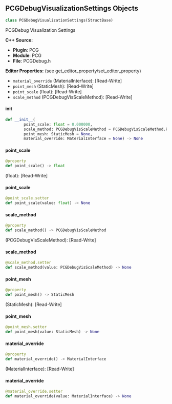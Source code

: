 ## PCGDebugVisualizationSettings Objects

```python
class PCGDebugVisualizationSettings(StructBase)
```

PCGDebug Visualization Settings

**C++ Source:**

- **Plugin**: PCG
- **Module**: PCG
- **File**: PCGDebug.h

**Editor Properties:** (see get_editor_property/set_editor_property)

- ``material_override`` (MaterialInterface):  [Read-Write]
- ``point_mesh`` (StaticMesh):  [Read-Write]
- ``point_scale`` (float):  [Read-Write]
- ``scale_method`` (PCGDebugVisScaleMethod):  [Read-Write]

<a id="unreal.PCGDebugVisualizationSettings.__init__"></a>

#### __init__

```python
def __init__(
        point_scale: float = 0.000000,
        scale_method: PCGDebugVisScaleMethod = PCGDebugVisScaleMethod.RELATIVE,
        point_mesh: StaticMesh = None,
        material_override: MaterialInterface = None) -> None
```

<a id="unreal.PCGDebugVisualizationSettings.point_scale"></a>

#### point_scale

```python
@property
def point_scale() -> float
```

(float):  [Read-Write]

<a id="unreal.PCGDebugVisualizationSettings.point_scale"></a>

#### point_scale

```python
@point_scale.setter
def point_scale(value: float) -> None
```

<a id="unreal.PCGDebugVisualizationSettings.scale_method"></a>

#### scale_method

```python
@property
def scale_method() -> PCGDebugVisScaleMethod
```

(PCGDebugVisScaleMethod):  [Read-Write]

<a id="unreal.PCGDebugVisualizationSettings.scale_method"></a>

#### scale_method

```python
@scale_method.setter
def scale_method(value: PCGDebugVisScaleMethod) -> None
```

<a id="unreal.PCGDebugVisualizationSettings.point_mesh"></a>

#### point_mesh

```python
@property
def point_mesh() -> StaticMesh
```

(StaticMesh):  [Read-Write]

<a id="unreal.PCGDebugVisualizationSettings.point_mesh"></a>

#### point_mesh

```python
@point_mesh.setter
def point_mesh(value: StaticMesh) -> None
```

<a id="unreal.PCGDebugVisualizationSettings.material_override"></a>

#### material_override

```python
@property
def material_override() -> MaterialInterface
```

(MaterialInterface):  [Read-Write]

<a id="unreal.PCGDebugVisualizationSettings.material_override"></a>

#### material_override

```python
@material_override.setter
def material_override(value: MaterialInterface) -> None
```

<a id="unreal.PCGPoint"></a>